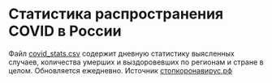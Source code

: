 # Статистика распространения COVID в России

Файл [covid_stats.csv](https://github.com/lynxtaa/covid-stats-russia/blob/master/covid_stats.csv) содержит дневную статистику выясленных случаев, количества умерших и выздоровевших по регионам и стране в целом. Обновляется ежедневно. Источник [стопкоронавирус.рф](https://стопкоронавирус.рф/)
